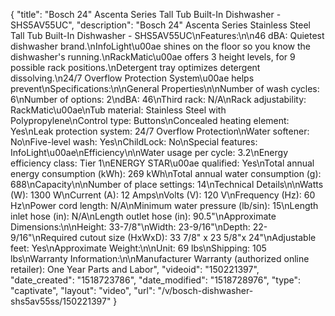 {
    "title": "Bosch 24\" Ascenta Series Tall Tub Built-In Dishwasher - SHS5AV55UC",
    "description": "Bosch 24\" Ascenta Series Stainless Steel Tall Tub Built-In Dishwasher - SHS5AV55UC\nFeatures:\n\n46 dBA: Quietest dishwasher brand.\nInfoLight\u00ae shines on the floor so you know the dishwasher's running.\nRackMatic\u00ae offers 3 height levels, for 9 possible rack positions.\nDetergent tray optimizes detergent dissolving.\n24\/7 Overflow Protection System\u00ae helps prevent\nSpecifications:\n\nGeneral Properties\n\nNumber of wash cycles: 6\nNumber of options: 2\ndBA: 46\nThird rack: N\/A\nRack adjustability: RackMatic\u00ae\nTub material: Stainless Steel with Polypropylene\nControl type: Buttons\nConcealed heating element: Yes\nLeak protection system: 24\/7 Overflow Protection\nWater softener: No\nFive-level wash: Yes\nChildLock: No\nSpecial features: InfoLight\u00ae\nEfficiency\n\nWater usage per cycle: 3.2\nEnergy efficiency class: Tier 1\nENERGY STAR\u00ae qualified: Yes\nTotal annual energy consumption (kWh): 269 kWh\nTotal annual water consumption (g): 688\nCapacity\n\nNumber of place settings: 14\nTechnical Details\n\nWatts (W): 1300 W\nCurrent (A): 12 Amps\nVolts (V): 120 V\nFrequency (Hz): 60 Hz\nPower cord length: N\/A\nMinimum water pressure (lb\/sin): 15\nLength inlet hose (in): N\/A\nLength outlet hose (in): 90.5\"\nApproximate Dimensions:\n\nHeight: 33-7\/8\"\nWidth: 23-9\/16\"\nDepth: 22-9\/16\"\nRequired cutout size (HxWxD): 33 7\/8\" x 23 5\/8\"x 24\"\nAdjustable feet: Yes\nApproximate Weight:\n\nUnit: 69 lbs\nShipping: 105 lbs\nWarranty Information:\n\nManufacturer Warranty (authorized online retailer): One Year Parts and Labor",
    "videoid": "150221397",
    "date_created": "1518723786",
    "date_modified": "1518728976",
    "type": "captivate",
    "layout": "video",
    "url": "\/v\/bosch-dishwasher-shs5av55ss\/150221397"
}